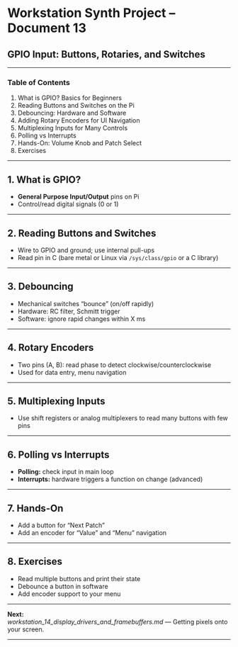 # Workstation Synth Project – Document 13  
## GPIO Input: Buttons, Rotaries, and Switches

---

### Table of Contents

1. What is GPIO? Basics for Beginners
2. Reading Buttons and Switches on the Pi
3. Debouncing: Hardware and Software
4. Adding Rotary Encoders for UI Navigation
5. Multiplexing Inputs for Many Controls
6. Polling vs Interrupts
7. Hands-On: Volume Knob and Patch Select
8. Exercises

---

## 1. What is GPIO?

- **General Purpose Input/Output** pins on Pi
- Control/read digital signals (0 or 1)

---

## 2. Reading Buttons and Switches

- Wire to GPIO and ground; use internal pull-ups
- Read pin in C (bare metal or Linux via `/sys/class/gpio` or a C library)

---

## 3. Debouncing

- Mechanical switches “bounce” (on/off rapidly)
- Hardware: RC filter, Schmitt trigger
- Software: ignore rapid changes within X ms

---

## 4. Rotary Encoders

- Two pins (A, B): read phase to detect clockwise/counterclockwise
- Used for data entry, menu navigation

---

## 5. Multiplexing Inputs

- Use shift registers or analog multiplexers to read many buttons with few pins

---

## 6. Polling vs Interrupts

- **Polling:** check input in main loop
- **Interrupts:** hardware triggers a function on change (advanced)

---

## 7. Hands-On

- Add a button for “Next Patch”
- Add an encoder for “Value” and “Menu” navigation

---

## 8. Exercises

- Read multiple buttons and print their state
- Debounce a button in software
- Add encoder support to your menu

---

**Next:**  
*workstation_14_display_drivers_and_framebuffers.md* — Getting pixels onto your screen.

---